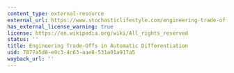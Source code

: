 ```yaml
---
content_type: external-resource
external_url: https://www.stochasticlifestyle.com/engineering-trade-offs-in-automatic-differentiation-from-tensorflow-and-pytorch-to-jax-and-julia/
has_external_license_warning: true
license: https://en.wikipedia.org/wiki/All_rights_reserved
status: ''
title: Engineering Trade-Offs in Automatic Differentiation
uid: 7877a5d8-e9c3-4c63-aae8-531a01a917a5
wayback_url: ''
---
```


